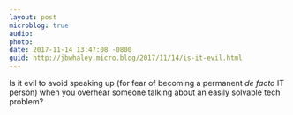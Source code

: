 ```yaml
---
layout: post
microblog: true
audio: 
photo: 
date: 2017-11-14 13:47:08 -0800
guid: http://jbwhaley.micro.blog/2017/11/14/is-it-evil.html
---
```

Is it evil to avoid speaking up (for fear of becoming a permanent *de facto* IT person) when you overhear someone talking about an easily solvable tech problem? 
